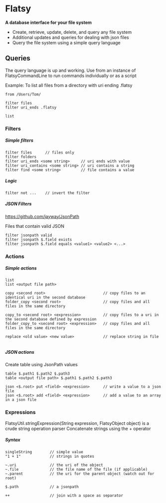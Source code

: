 # Flatsy

**A database interface for your file system**

 - Create, retrieve, update, delete, and query any file system
 - Additional updates and queries for dealing with json files
 - Query the file system using a simple query language

## Queries

The query language is up and working. Use from an instance of FlatsyCommandLine to run commands individually or as a script  
  
Example: To list all files from a directory with uri ending .flatsy
```
from /Users/Tom/

filter files
filter uri_ends .flatsy

list
```

### Filters

##### Simple filters
```
filter files      // files only
filter folders
filter uri_ends <some string>     // uri ends with value
filter uri_contains <some string> // uri contains a string
filter find <some string>         // file contains a value
```

##### Logic
```
filter not ...    // invert the filter
```

##### JSON Filters
https://github.com/jayway/JsonPath

Files that contain valid JSON
```
filter jsonpath valid
filter jsonpath $.field exists
filter jsonpath $.field equals <value1> <value2> <...>
```

### Actions

##### Simple actions
```
list
list <output file path>

copy <second root>                          // copy files to an identical uri in the second database
folder_copy <second root>                   // copy files and all files in the same directory

copy_to <second root> <expression>          // copy files to a uri in the second database defined by expression
folder_copy_to <second root> <expression>   // copy files and all files in the same directory

replace <old value> <new value>             // replace string in file


```

##### JSON actions
Create table using JsonPath values
```
table $.path1 $.path2 $.path3
table <output file path> $.path1 $.path2 $.path3

json <$.root> put <field> <expression>      // write a value to a json file
json <$.root> add <field> <expression>      // add a value to an array in a json file
```

### Expressions
FlatsyUtil.stringExpression(String expression, FlatsyObject object) is a crude string operation parser
Concatenate strings using the + operator

##### Syntax
```
singleString        // simple value
"1 + 1"             // strings in quotes

~.uri               // the uri of the object
~.file              // the file name of the file (if applicable)
~.parent            // the uri for the parent object (watch out for root)

$.path              // a jsonpath

++                  // join with a space as separator
```
